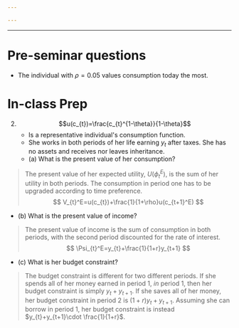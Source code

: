 ```yaml
---

---
```

---
# **Pre-seminar questions**
- The individual with $\rho=0.05$ values consumption today the most.
# **In-class Prep**
2. $$u(c_{t})=\frac{c_{t}^{1-\theta}}{1-\theta}$$
	- Is a representative individual's consumption function.
	- She works in both periods of her life earning $y_t$ after taxes. She has no assets and receives nor leaves inheritance.
	- (a) What is the present value of her consumption?
>The present value of her expected utility, $U(\phi_{t}^E)$, is the sum of her utility in both periods. The consumption in period one has to be upgraded according to time preference.
$$
V_{t}^E=u(c_{t})+\frac{1}{1+\rho}u(c_{t+1}^E)
$$

- (b) What is the present value of income?
>The present value of income is the sum of consumption in both periods, with the second period discounted for the rate of interest.
$$
\Psi_{t}^E=y_{t}+\frac{1}{1+r}y_{t+1}
$$

- (c) What is her budget constraint?
>The budget constraint is different for two different periods. If she spends all of her money earned in period 1, *in* period 1, then her budget constraint is simply $y_{t}+y_{t+1}$. If she saves all of her money, her budget constraint in period 2 is $(1+r)y_{t}+y_{t+1}$.
>Assuming she can borrow in period 1, her budget constraint is instead $y_{t}+y_{t+1}\cdot \frac{1}{1+r}$.
